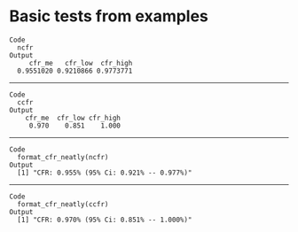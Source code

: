 # Basic tests from examples

    Code
      ncfr
    Output
         cfr_me   cfr_low  cfr_high 
      0.9551020 0.9210866 0.9773771 

---

    Code
      ccfr
    Output
        cfr_me  cfr_low cfr_high 
         0.970    0.851    1.000 

---

    Code
      format_cfr_neatly(ncfr)
    Output
      [1] "CFR: 0.955% (95% Ci: 0.921% -- 0.977%)"

---

    Code
      format_cfr_neatly(ccfr)
    Output
      [1] "CFR: 0.970% (95% Ci: 0.851% -- 1.000%)"

